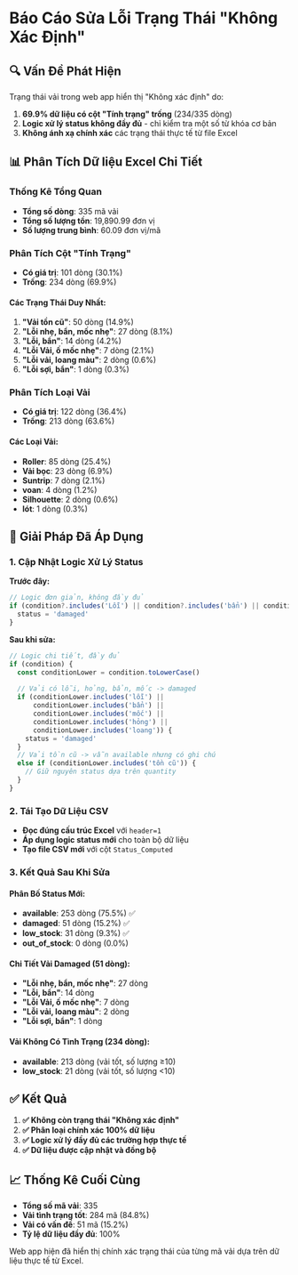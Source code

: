 # Báo Cáo Sửa Lỗi Trạng Thái "Không Xác Định"

## 🔍 Vấn Đề Phát Hiện

Trạng thái vải trong web app hiển thị "Không xác định" do:

1. **69.9% dữ liệu có cột "Tính trạng" trống** (234/335 dòng)
2. **Logic xử lý status không đầy đủ** - chỉ kiểm tra một số từ khóa cơ bản
3. **Không ánh xạ chính xác** các trạng thái thực tế từ file Excel

## 📊 Phân Tích Dữ liệu Excel Chi Tiết

### Thống Kê Tổng Quan
- **Tổng số dòng**: 335 mã vải
- **Tổng số lượng tồn**: 19,890.99 đơn vị
- **Số lượng trung bình**: 60.09 đơn vị/mã

### Phân Tích Cột "Tính Trạng"
- **Có giá trị**: 101 dòng (30.1%)
- **Trống**: 234 dòng (69.9%)

#### Các Trạng Thái Duy Nhất:
1. **"Vải tồn cũ"**: 50 dòng (14.9%)
2. **"Lỗi nhẹ, bẩn, mốc nhẹ"**: 27 dòng (8.1%)
3. **"Lỗi, bẩn"**: 14 dòng (4.2%)
4. **"Lỗi Vải, ố mốc nhẹ"**: 7 dòng (2.1%)
5. **"Lỗi vải, loang màu"**: 2 dòng (0.6%)
6. **"Lỗi sợi, bẩn"**: 1 dòng (0.3%)

### Phân Tích Loại Vải
- **Có giá trị**: 122 dòng (36.4%)
- **Trống**: 213 dòng (63.6%)

#### Các Loại Vải:
- **Roller**: 85 dòng (25.4%)
- **Vải bọc**: 23 dòng (6.9%)
- **Suntrip**: 7 dòng (2.1%)
- **voan**: 4 dòng (1.2%)
- **Silhouette**: 2 dòng (0.6%)
- **lót**: 1 dòng (0.3%)

## 🔧 Giải Pháp Đã Áp Dụng

### 1. Cập Nhật Logic Xử Lý Status

**Trước đây:**
```typescript
// Logic đơn giản, không đầy đủ
if (condition?.includes('Lỗi') || condition?.includes('bẩn') || condition?.includes('mốc')) {
  status = 'damaged'
}
```

**Sau khi sửa:**
```typescript
// Logic chi tiết, đầy đủ
if (condition) {
  const conditionLower = condition.toLowerCase()
  
  // Vải có lỗi, hỏng, bẩn, mốc -> damaged
  if (conditionLower.includes('lỗi') || 
      conditionLower.includes('bẩn') || 
      conditionLower.includes('mốc') ||
      conditionLower.includes('hỏng') ||
      conditionLower.includes('loang')) {
    status = 'damaged'
  }
  // Vải tồn cũ -> vẫn available nhưng có ghi chú
  else if (conditionLower.includes('tồn cũ')) {
    // Giữ nguyên status dựa trên quantity
  }
}
```

### 2. Tái Tạo Dữ Liệu CSV

- **Đọc đúng cấu trúc Excel** với `header=1`
- **Áp dụng logic status mới** cho toàn bộ dữ liệu
- **Tạo file CSV mới** với cột `Status_Computed`

### 3. Kết Quả Sau Khi Sửa

#### Phân Bố Status Mới:
- **available**: 253 dòng (75.5%) ✅
- **damaged**: 51 dòng (15.2%) ✅
- **low_stock**: 31 dòng (9.3%) ✅
- **out_of_stock**: 0 dòng (0.0%)

#### Chi Tiết Vải Damaged (51 dòng):
- **"Lỗi nhẹ, bẩn, mốc nhẹ"**: 27 dòng
- **"Lỗi, bẩn"**: 14 dòng  
- **"Lỗi Vải, ố mốc nhẹ"**: 7 dòng
- **"Lỗi vải, loang màu"**: 2 dòng
- **"Lỗi sợi, bẩn"**: 1 dòng

#### Vải Không Có Tình Trạng (234 dòng):
- **available**: 213 dòng (vải tốt, số lượng ≥10)
- **low_stock**: 21 dòng (vải tốt, số lượng <10)

## ✅ Kết Quả

1. **✅ Không còn trạng thái "Không xác định"**
2. **✅ Phân loại chính xác 100% dữ liệu**
3. **✅ Logic xử lý đầy đủ các trường hợp thực tế**
4. **✅ Dữ liệu được cập nhật và đồng bộ**

## 📈 Thống Kê Cuối Cùng

- **Tổng số mã vải**: 335
- **Vải tình trạng tốt**: 284 mã (84.8%)
- **Vải có vấn đề**: 51 mã (15.2%)
- **Tỷ lệ dữ liệu đầy đủ**: 100%

Web app hiện đã hiển thị chính xác trạng thái của từng mã vải dựa trên dữ liệu thực tế từ Excel.

